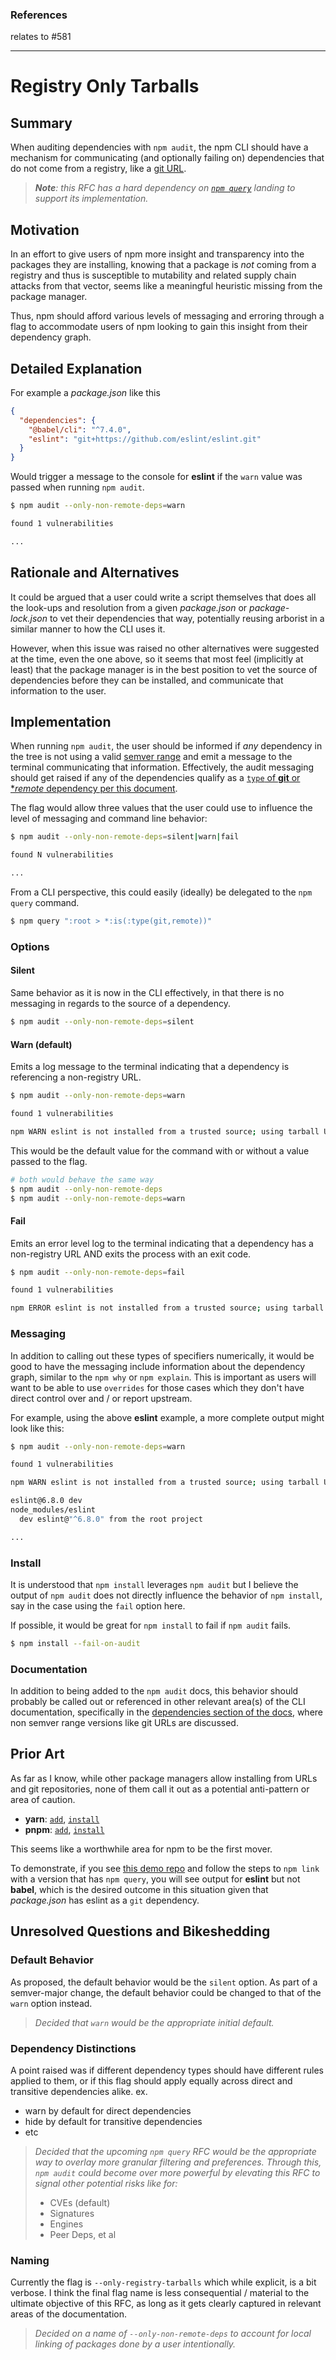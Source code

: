 ### References
relates to #581

----

# Registry Only Tarballs

## Summary

When auditing dependencies with `npm audit`, the npm CLI should have a mechanism for communicating (and optionally failing on) dependencies that do not come from a registry, like a [git URL](https://docs.npmjs.com/cli/v7/configuring-npm/package-json#git-urls-as-dependencies).

> _**Note**: this RFC has a hard dependency on [`npm query`](https://github.com/npm/cli/pull/5000) landing to support its implementation._

## Motivation

In an effort to give users of npm more insight and transparency into the packages they are installing, knowing that a package is _not_ coming from a registry and thus is susceptible to mutability and related supply chain attacks from that vector, seems like a meaningful heuristic missing from the package manager.

Thus, npm should afford various levels of messaging and erroring through a flag to accommodate users of npm looking to gain this insight from their dependency graph.

## Detailed Explanation

For example a _package.json_ like this
```json
{
  "dependencies": {
    "@babel/cli": "^7.4.0",
    "eslint": "git+https://github.com/eslint/eslint.git"
  }
}
```

Would trigger a message to the console for **eslint** if the `warn` value was passed when running `npm audit`.

```sh
$ npm audit --only-non-remote-deps=warn

found 1 vulnerabilities

...
```

## Rationale and Alternatives

It could be argued that a user could write a script themselves that does all the look-ups and resolution from a given _package.json_ or _package-lock.json_ to vet their dependencies that way, potentially reusing arborist in a similar manner to how the CLI uses it.

However, when this issue was raised no other alternatives were suggested at the time, even the one above, so it seems that most feel (implicitly at least) that the package manager is in the best position to vet the source of dependencies before they can be installed, and communicate that information to the user.

## Implementation

When running `npm audit`, the user should be informed if _any_ dependency in the tree is not using a valid [semver range](https://docs.npmjs.com/cli/v7/configuring-npm/package-json#dependencies) and emit a message to the terminal communicating that information.  Effectively, the audit messaging should get raised if any of the dependencies qualify as a [`type` of **git** or **remote* dependency per this document](https://github.com/npm/npm-package-arg#result-object).

The flag would allow three values that the user could use to influence the level of messaging and command line behavior:
```sh
$ npm audit --only-non-remote-deps=silent|warn|fail

found N vulnerabilities

...
```

From a CLI perspective, this could easily (ideally) be delegated to the `npm query` command.
```sh
$ npm query ":root > *:is(:type(git,remote))"
```

### Options

#### Silent
Same behavior as it is now in the CLI effectively, in that there is no messaging in regards to the source of a dependency.

```sh
$ npm audit --only-non-remote-deps=silent
```

#### Warn (default)
Emits a log message to the terminal indicating that a dependency is referencing a non-registry URL.  
```sh
$ npm audit --only-non-remote-deps=warn

found 1 vulnerabilities

npm WARN eslint is not installed from a trusted source; using tarball URL <URL>.  Please read more about our guidelines at https://docs.npmjs.com/cli/....
```

This would be the default value for the command with or without a value passed to the flag.
```sh
# both would behave the same way
$ npm audit --only-non-remote-deps
$ npm audit --only-non-remote-deps=warn
```

#### Fail
Emits an error level log to the terminal indicating that a dependency has a non-registry URL AND exits the process with an exit code.

```sh
$ npm audit --only-non-remote-deps=fail

found 1 vulnerabilities

npm ERROR eslint is not installed from a trusted source; using tarball URL <URL>.  Please read more about our guidelines at https://docs.npmjs.com/cli/....
```

### Messaging

In addition to calling out these types of specifiers numerically, it would be good to have the messaging include information about the dependency graph, similar to the `npm why` or `npm explain`.  This is important as users will want to be able to use `overrides` for those cases which they don't have direct control over and / or report upstream.

For example, using the above **eslint** example, a more complete output might look like this:
```sh
$ npm audit --only-non-remote-deps=warn

found 1 vulnerabilities

npm WARN eslint is not installed from a trusted source; using tarball URL <URL>.  Please read more about our guidelines at https://docs.npmjs.com/cli/....

eslint@6.8.0 dev
node_modules/eslint
  dev eslint@"^6.8.0" from the root project

...
```

### Install
It is understood that `npm install` leverages `npm audit` but I believe the output of `npm audit` does not directly influence the behavior of `npm install`, say in the case using the `fail` option here.

If possible, it would be great for `npm install` to fail if `npm audit` fails.
```sh
$ npm install --fail-on-audit
```

### Documentation
In addition to being added to the `npm audit` docs, this behavior should probably be called out or referenced in other relevant area(s) of the CLI documentation, specifically in the [dependencies section of the docs](https://docs.npmjs.com/cli/v7/configuring-npm/package-json#git-urls-as-dependencies), where non semver range versions like git URLs are discussed.

## Prior Art

As far as I know, while other package managers allow installing from URLs and git repositories, none of them call it out as a potential anti-pattern or area of caution.
- **yarn**: [`add`](https://classic.yarnpkg.com/en/docs/cli/add#toc-adding-dependencies), [`install`](https://yarnpkg.com/cli/install)
- **pnpm**: [`add`](https://pnpm.io/cli/add#install-from-git-repository), [`install`](https://pnpm.io/cli/install)

This seems like a worthwhile area for npm to be the first mover.

To demonstrate, if you see [this demo repo](https://github.com/thescientist13/npm-query-registry-only-deps-rfc-demo) and follow the steps to `npm link` with a version that has `npm query`, you will see output for **eslint** but not **babel**, which is the desired outcome in this situation given that _package.json_ has eslint as a `git` dependency.

## Unresolved Questions and Bikeshedding

### Default Behavior
As proposed, the default behavior would be the `silent` option.  As part of a semver-major change, the default behavior could be changed to that of the `warn` option instead.

> _Decided that `warn` would be the appropriate initial default._

### Dependency Distinctions
A point raised was if different dependency types should have different rules applied to them, or if this flag should apply equally across direct and transitive dependencies alike.  ex.
- warn by default for direct dependencies
- hide by default for transitive dependencies
- etc

> _Decided that the upcoming `npm query` RFC would be the appropriate way to overlay more granular filtering and preferences.  Through this, `npm audit` could become over more powerful by elevating this RFC to signal other potential risks like for:_
>  - CVEs (default)
>  - Signatures
>  - Engines
>  - Peer Deps, et al

### Naming
Currently the flag is `--only-registry-tarballs` which while explicit, is a bit verbose.  I think the final flag name is less consequential / material to the ultimate objective of this RFC, as long as it gets clearly captured in relevant areas of the documentation.

> _Decided on a name of `--only-non-remote-deps` to account for local linking of packages done by a user intentionally._
